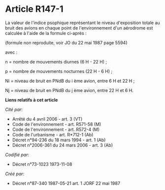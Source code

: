 # Article R147-1

La valeur de l'indice psophique représentant le niveau d'exposition totale au bruit des avions en chaque point de
l'environnement d'un aérodrome est calculée à l'aide de la formule ci-après :

(formule non reproduite, voir JO du 22 mai 1987 page 5594)

avec :

n = nombre de mouvements diurnes (6 H - 22 H) ;

p = nombre de mouvements nocturnes (22 H - 6 H) ;

Ni = niveau de bruit en PNdB du i ème avion, entre 6 H et 22 H ;

Nj = niveau de bruit en PNdB du j ème avion, entre 22 H et 6 H.

**Liens relatifs à cet article**

_Cité par_:

  - Arrêté du 4 avril 2006 - art. 3 (VT)
  - Code de l'environnement - art. R571-58 (M)
  - Code de l'environnement - art. R572-4 (M)
  - Code de l'urbanisme - art. R*712-1 (Ab)
  - Décret n°94-236 du 18 mars 1994 - art. 1 (Ab)
  - Décret n°2006-361 du 24 mars 2006 - art. 3 (Ab)

_Codifié par_:

  - Décret n°73-1023 1973-11-08

_Créé par_:

  - Décret n°87-340 1987-05-21 art. 1 JORF 22 mai 1987
